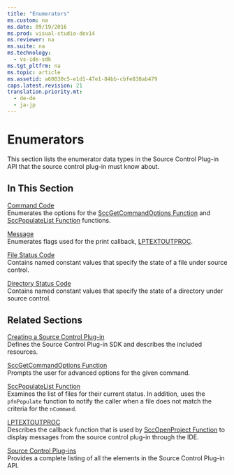```yaml
---
title: "Enumerators"
ms.custom: na
ms.date: 09/19/2016
ms.prod: visual-studio-dev14
ms.reviewer: na
ms.suite: na
ms.technology: 
  - vs-ide-sdk
ms.tgt_pltfrm: na
ms.topic: article
ms.assetid: a60030c5-e1d1-47e1-84bb-cbfe838ab479
caps.latest.revision: 21
translation.priority.mt: 
  - de-de
  - ja-jp
---
```

# Enumerators
This section lists the enumerator data types in the Source Control Plug-in API that the source control plug-in must know about.  
  
## In This Section  
 [Command Code](../vs140/Command-Code-Enumerator.md)  
 Enumerates the options for the [SccGetCommandOptions Function](../vs140/SccGetCommandOptions-Function.md) and [SccPopulateList Function](../vs140/SccPopulateList-Function.md) functions.  
  
 [Message](../vs140/Message-Enumerator.md)  
 Enumerates flags used for the print callback, [LPTEXTOUTPROC](../vs140/LPTEXTOUTPROC.md).  
  
 [File Status Code](../vs140/File-Status-Code-Enumerator.md)  
 Contains named constant values that specify the state of a file under source control.  
  
 [Directory Status Code](../vs140/Directory-Status-Code-Enumerator.md)  
 Contains named constant values that specify the state of a directory under source control.  
  
## Related Sections  
 [Creating a Source Control Plug-in](../vs140/Creating-a-Source-Control-Plug-in.md)  
 Defines the Source Control Plug-in SDK and describes the included resources.  
  
 [SccGetCommandOptions Function](../vs140/SccGetCommandOptions-Function.md)  
 Prompts the user for advanced options for the given command.  
  
 [SccPopulateList Function](../vs140/SccPopulateList-Function.md)  
 Examines the list of files for their current status. In addition, uses the `pfnPopulate` function to notify the caller when a file does not match the criteria for the `nCommand`.  
  
 [LPTEXTOUTPROC](../vs140/LPTEXTOUTPROC.md)  
 Describes the callback function that is used by [SccOpenProject Function](../vs140/SccOpenProject-Function.md) to display messages from the source control plug-in through the IDE.  
  
 [Source Control Plug-ins](../vs140/Source-Control-Plug-ins.md)  
 Provides a complete listing of all the elements in the Source Control Plug-in API.